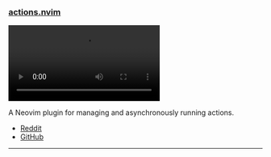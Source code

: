 <h3 id="new-actions.nvim">
    <a href="#new-actions.nvim">
        <span class="icon-text">
            <span class="icon">
                <i class="fa-solid fa-book"></i>
            </span>
            <span>actions.nvim</span>
        </span>
    </a>
</h3>

<video controls>
  <source
    src="https://user-images.githubusercontent.com/67372390/207181720-19dbf5f7-ed2b-40b9-9632-6ef9894c7a35.mp4"
  >
</video>

A Neovim plugin for managing and asynchronously running actions.

- [Reddit](https://www.reddit.com/r/neovim/comments/zk7g1z/actionsnvim/)
- [GitHub](https://github.com/lpoto/actions.nvim)

---
